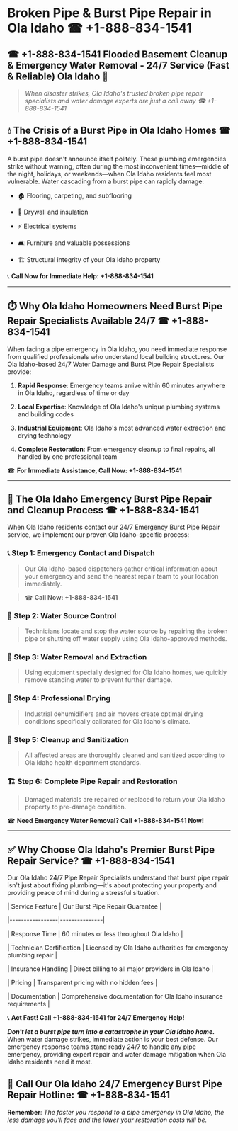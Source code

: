 # Broken Pipe & Burst Pipe Repair in Ola Idaho ☎ +1-888-834-1541  
## ☎ +1-888-834-1541 Flooded Basement Cleanup & Emergency Water Removal - 24/7 Service (Fast & Reliable) Ola Idaho 🚨  

> *When disaster strikes, Ola Idaho's trusted broken pipe repair specialists and water damage experts are just a call away ☎ +1-888-834-1541*  

## 💧 The Crisis of a Burst Pipe in Ola Idaho Homes ☎ +1-888-834-1541  

A burst pipe doesn't announce itself politely. These plumbing emergencies strike without warning, often during the most inconvenient times—middle of the night, holidays, or weekends—when Ola Idaho residents feel most vulnerable. Water cascading from a burst pipe can rapidly damage:  

* 🏠 Flooring, carpeting, and subflooring  
* 🧱 Drywall and insulation  
* ⚡ Electrical systems  
* 🛋️ Furniture and valuable possessions  
* 🏗️ Structural integrity of your Ola Idaho property  

📞 **Call Now for Immediate Help: +1-888-834-1541**  

---  

## ⏱️ Why Ola Idaho Homeowners Need Burst Pipe Repair Specialists Available 24/7 ☎ +1-888-834-1541  

When facing a pipe emergency in Ola Idaho, you need immediate response from qualified professionals who understand local building structures. Our Ola Idaho-based 24/7 Water Damage and Burst Pipe Repair Specialists provide:  

1. **Rapid Response**: Emergency teams arrive within 60 minutes anywhere in Ola Idaho, regardless of time or day  
2. **Local Expertise**: Knowledge of Ola Idaho's unique plumbing systems and building codes  
3. **Industrial Equipment**: Ola Idaho's most advanced water extraction and drying technology  
4. **Complete Restoration**: From emergency cleanup to final repairs, all handled by one professional team  

☎ **For Immediate Assistance, Call Now: +1-888-834-1541**  

---  

## 🔧 The Ola Idaho Emergency Burst Pipe Repair and Cleanup Process ☎ +1-888-834-1541  

When Ola Idaho residents contact our 24/7 Emergency Burst Pipe Repair service, we implement our proven Ola Idaho-specific process:  

### 📞 Step 1: Emergency Contact and Dispatch  
> Our Ola Idaho-based dispatchers gather critical information about your emergency and send the nearest repair team to your location immediately.  
> ☎ **Call Now: +1-888-834-1541**  

### 🚿 Step 2: Water Source Control  
> Technicians locate and stop the water source by repairing the broken pipe or shutting off water supply using Ola Idaho-approved methods.  

### 🌊 Step 3: Water Removal and Extraction  
> Using equipment specially designed for Ola Idaho homes, we quickly remove standing water to prevent further damage.  

### 💨 Step 4: Professional Drying  
> Industrial dehumidifiers and air movers create optimal drying conditions specifically calibrated for Ola Idaho's climate.  

### 🧼 Step 5: Cleanup and Sanitization  
> All affected areas are thoroughly cleaned and sanitized according to Ola Idaho health department standards.  

### 🏗️ Step 6: Complete Pipe Repair and Restoration  
> Damaged materials are repaired or replaced to return your Ola Idaho property to pre-damage condition.  

☎ **Need Emergency Water Removal? Call +1-888-834-1541 Now!**  

---  

## ✅ Why Choose Ola Idaho's Premier Burst Pipe Repair Service? ☎ +1-888-834-1541  

Our Ola Idaho 24/7 Pipe Repair Specialists understand that burst pipe repair isn't just about fixing plumbing—it's about protecting your property and providing peace of mind during a stressful situation.  

| Service Feature | Our Burst Pipe Repair Guarantee |  
|-----------------|---------------|  
| Response Time | 60 minutes or less throughout Ola Idaho |  
| Technician Certification | Licensed by Ola Idaho authorities for emergency plumbing repair |  
| Insurance Handling | Direct billing to all major providers in Ola Idaho |  
| Pricing | Transparent pricing with no hidden fees |  
| Documentation | Comprehensive documentation for Ola Idaho insurance requirements |  

📞 **Act Fast! Call +1-888-834-1541 for 24/7 Emergency Help!**  

***Don't let a burst pipe turn into a catastrophe in your Ola Idaho home.*** When water damage strikes, immediate action is your best defense. Our emergency response teams stand ready 24/7 to handle any pipe emergency, providing expert repair and water damage mitigation when Ola Idaho residents need it most.  

## 📱 Call Our Ola Idaho 24/7 Emergency Burst Pipe Repair Hotline: ☎ +1-888-834-1541  

**Remember**: *The faster you respond to a pipe emergency in Ola Idaho, the less damage you'll face and the lower your restoration costs will be.*